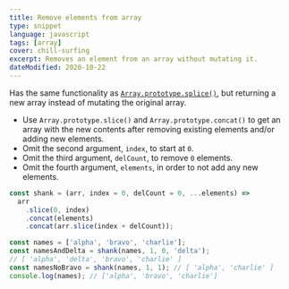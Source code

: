 ```yaml
---
title: Remove elements from array
type: snippet
language: javascript
tags: [array]
cover: chill-surfing
excerpt: Removes an element from an array without mutating it.
dateModified: 2020-10-22
---
```


Has the same functionality as [`Array.prototype.splice()`](https://developer.mozilla.org/en-US/docs/Web/JavaScript/Reference/Global_Objects/Array/splice), but returning a new array instead of mutating the original array.

- Use `Array.prototype.slice()` and `Array.prototype.concat()` to get an array with the new contents after removing existing elements and/or adding new elements.
- Omit the second argument, `index`, to start at `0`.
- Omit the third argument, `delCount`, to remove `0` elements.
- Omit the fourth argument, `elements`, in order to not add any new elements.

```js
const shank = (arr, index = 0, delCount = 0, ...elements) =>
  arr
    .slice(0, index)
    .concat(elements)
    .concat(arr.slice(index + delCount));
```

```js
const names = ['alpha', 'bravo', 'charlie'];
const namesAndDelta = shank(names, 1, 0, 'delta');
// [ 'alpha', 'delta', 'bravo', 'charlie' ]
const namesNoBravo = shank(names, 1, 1); // [ 'alpha', 'charlie' ]
console.log(names); // ['alpha', 'bravo', 'charlie']
```

